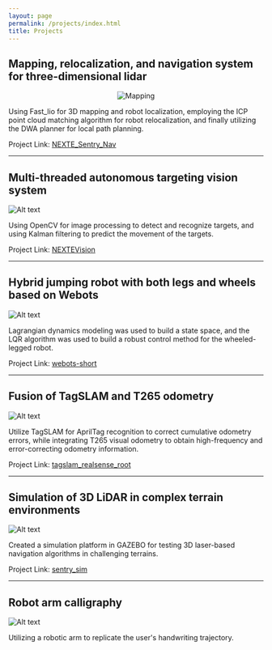 ```yaml
---
layout: page
permalink: /projects/index.html
title: Projects
---
```


## Mapping, relocalization, and navigation system for three-dimensional lidar

<!-- ![Alt text](projects/project_images/robot_navigation.gif) -->

<center>
<img src="https://66lau.github.io/projects/project_images/robot_navigation.gif" alt="Mapping">
</center>

Using Fast_lio for 3D mapping and robot localization, employing the ICP point cloud matching algorithm for robot relocalization, and finally utilizing the DWA planner for local path planning.

Project Link: [NEXTE_Sentry_Nav](https://github.com/66Lau/NEXTE_Sentry_Nav)

---

## Multi-threaded autonomous targeting vision system

![Alt text](projects/project_images/automatic_aiming.gif)

Using OpenCV for image processing to detect and recognize targets, and using Kalman filtering to predict the movement of the targets.

Project Link: [NEXTEVision](https://github.com/66Lau/NEXTEVision)

---

## Hybrid jumping robot with both legs and wheels based on Webots

![Alt text](projects/project_images/hybrid-robot-webots.gif)

Lagrangian dynamics modeling was used to build a state space, and the LQR algorithm was used to build a robust control method for the wheeled-legged robot.

Project Link: [webots-short](https://github.com/66Lau/webots-short)

---

## Fusion of TagSLAM and T265 odometry

![Alt text](projects/project_images/tagslam_fusion.gif)

Utilize TagSLAM for AprilTag recognition to correct cumulative odometry errors, while integrating T265 visual odometry to obtain high-frequency and error-correcting odometry information.

Project Link: [tagslam_realsense_root](https://github.com/66Lau/tagslam_realsense_root)

---

## Simulation of 3D LiDAR in complex terrain environments



![Alt text](projects/project_images/simu_3D_lidar.gif)

Created a simulation platform in GAZEBO for testing 3D laser-based navigation algorithms in challenging terrains.

Project Link: [sentry_sim](https://github.com/66Lau/sentry_sim)

---

## Robot arm calligraphy

![Alt text](projects/project_images/robot_arm_calligraphy.gif)

Utilizing a robotic arm to replicate the user's handwriting trajectory.





